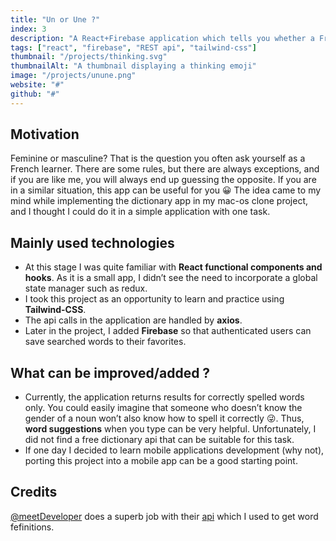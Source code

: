 ```yaml
---
title: "Un or Une ?"
index: 3
description: "A React+Firebase application which tells you whether a French noun is feminine (une) or masculine (un). Signed-in users can also save searched words."
tags: ["react", "firebase", "REST api", "tailwind-css"]
thumbnail: "/projects/thinking.svg"
thumbnailAlt: "A thumbnail displaying a thinking emoji"
image: "/projects/unune.png"
website: "#"
github: "#"
---
```


## Motivation

Feminine or masculine? That is the question you often ask yourself as a French learner. There are some rules, but there are always exceptions, and if you are like me, you will always end up guessing the opposite. If you are in a similar situation, this app can be useful for you 😀
The idea came to my mind while implementing the dictionary app in my mac-os clone project, and I thought I could do it in a simple application with one task.

## Mainly used technologies

- At this stage I was quite familiar with **React functional components and hooks**. As it is a small app, I didn’t see the need to incorporate a global state manager such as redux.
- I took this project as an opportunity to learn and practice using **Tailwind-CSS**.
- The api calls in the application are handled by **axios**.
- Later in the project, I added **Firebase** so that authenticated users can save searched words to their favorites.

## What can be improved/added ?

- Currently, the application returns results for correctly spelled words only. You could easily imagine that someone who doesn’t know the gender of a noun won’t also know how to spell it correctly 😜. Thus, **word suggestions** when you type can be very helpful. Unfortunately, I did not find a free dictionary api that can be suitable for this task.
- If one day I decided to learn mobile applications development (why not), porting this project into a mobile app can be a good starting point.

## Credits

[@meetDeveloper](https://github.com/meetDeveloper) does a superb job with their [api](https://github.com/meetDeveloper/googleDictionaryAPI) which I used to get word fefinitions.
